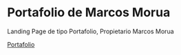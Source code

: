 # Portafolio de Marcos Morua
Landing Page de tipo Portafolio, Propietario Marcos Morua

[Portafolio]()
